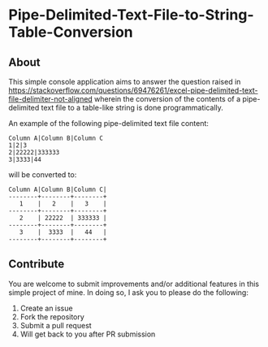 # Pipe-Delimited-Text-File-to-String-Table-Conversion

## About
This simple console application aims to answer the question raised in https://stackoverflow.com/questions/69476261/excel-pipe-delimited-text-file-delimiter-not-aligned wherein the conversion of the contents of a pipe-delimited text file to a table-like string is done programmatically.

An example of the following pipe-delimited text file content:

```
Column A|Column B|Column C
1|2|3
2|22222|333333
3|3333|44
```

will be converted to:

```
Column A|Column B|Column C|
--------+--------+--------+
   1    |   2    |   3    |
--------+--------+--------+
   2    | 22222  | 333333 |
--------+--------+--------+
   3    |  3333  |   44   |
--------+--------+--------+
```

## Contribute
You are welcome to submit improvements and/or additional features in this simple project of mine. In doing so, I ask you to please do the following:

1. Create an issue
2. Fork the repository
3. Submit a pull request
4. Will get back to you after PR submission
